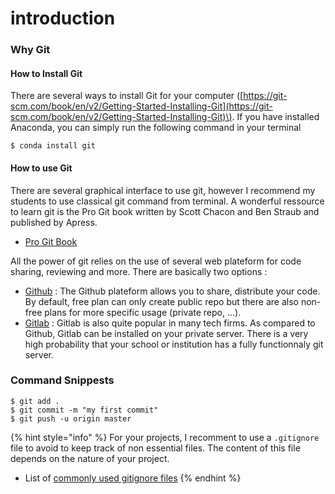 # introduction

### Why Git

#### How to Install Git

There are several ways to install Git for your computer \([https://git-scm.com/book/en/v2/Getting-Started-Installing-Git](https://git-scm.com/book/en/v2/Getting-Started-Installing-Git)\). If you have installed Anaconda, you can simply run the following command in your terminal

```text
$ conda install git
```

#### How to use Git

There are several graphical interface to use git, however I recommend my students to use classical git command from terminal. A wonderful ressource to learn git is the Pro Git book written by Scott Chacon and Ben Straub and published by Apress.

* [Pro Git Book](https://github.com/progit/progit2/releases/download/2.1.277/progit.pdf)

All the power of git relies on the use of several web plateform for code sharing, reviewing and more. There are basically two options :

* [Github](https://github.com) :  The Github plateform allows you to share, distribute your code. By default, free plan can only create public repo but there are also non-free plans for more specific usage \(private repo, ...\).
* [Gitlab](https://about.gitlab.com/install/) : Gitlab is also quite popular in many tech firms. As compared to Github, Gitlab can be installed on your private server. There is a very high probability that your school or institution has a fully functionnaly git server.

### Command Snippests

```text
$ git add .
$ git commit -m "my first commit"
$ git push -u origin master
```

{% hint style="info" %}
For your projects, I recomment to use a `.gitignore` file to avoid to keep track of non essential files. The content of this file depends on the nature of your project.

* List of [commonly used gitignore files](https://github.com/github/gitignore)
{% endhint %}







